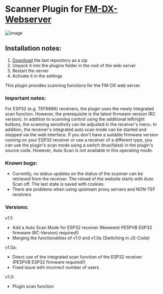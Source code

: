 # Scanner Plugin for [FM-DX-Webserver](https://github.com/NoobishSVK/fm-dx-webserver)
![image](https://github.com/Highpoint2000/webserver-scanner/assets/168109804/989494ef-54ab-4494-a76e-f659cec6ca7f)


## Installation notes:

1. [Download](https://github.com/Highpoint2000/webserver-scanner/releases) the last repository as a zip
2. Unpack it into the plugins folder in the root of the web server
3. Restart the server
4. Activate it in the settings

This plugin provides scanning functions for the FM-DX web server.

### Important notes: 

For ESP32 (e.g. TEF6686) receivers, the plugin uses the newly integrated scan function. However, the prerequisite is the latest firmware version (RC version). In addition to scanning control using the additional left/right buttons, the scanning sensitivity can be adjusted in the receiver's menu. In addition, the receiver's integrated auto scan mode can be started and stopped via the web interface.  If you don't have a suitable firmware version running on your ESP32 receiver or use a receiver of a different type, you can use the plugin's scan mode using a switch (true/false) in the plugin's source code. However, Auto Scan is not available in this operating mode.

### Known bugs:
- Currently, no status updates on the status of the scanner can be retrieved from the receiver. The reload of the website starts with Auto Scan off. The last state is saved with cookies.
- There are problems when using upstream proxy servers and NON-TEF receivers

### Versions:

v1.1:
- Add a Auto Scan Mode for ESP32 receiver (Newewst PE5PVB ESP32 firmware (RC-Version) required!)
- Merging the functionalities of v1.0 and v1.0a (Switching in JS-Code)

v1.0a:
- Direct use of the integrated scan function of the ESP32 receiver (PE5PVB ESP32 firmware required!)
- Fixed issue with incorrect number of users

 v1.0:
- Plugin scan function 

